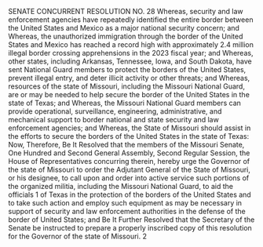 SENATE CONCURRENT RESOLUTION NO. 28
Whereas, security and law enforcement agencies have
repeatedly identified the entire border between the United
States and Mexico as a major national security concern; and
Whereas, the unauthorized immigration through the
border of the United States and Mexico has reached a record
high with approximately 2.4 million illegal border crossing
apprehensions in the 2023 fiscal year; and
Whereas, other states, including Arkansas, Tennessee,
Iowa, and South Dakota, have sent National Guard members to
protect the borders of the United States, prevent illegal
entry, and deter illicit activity or other threats; and
Whereas, resources of the state of Missouri, including
the Missouri National Guard, are or may be needed to help
secure the border of the United States in the state of
Texas; and
Whereas, the Missouri National Guard members can
provide operational, surveillance, engineering,
administrative, and mechanical support to border national
and state security and law enforcement agencies; and
Whereas, the State of Missouri should assist in the
efforts to secure the borders of the United States in the
state of Texas:
Now, Therefore, Be It Resolved that the members of the
Missouri Senate, One Hundred and Second General Assembly,
Second Regular Session, the House of Representatives
concurring therein, hereby urge the Governor of the state of
Missouri to order the Adjutant General of the State of
Missouri, or his designee, to call upon and order into
active service such portions of the organized militia,
including the Missouri National Guard, to aid the officials
1
of Texas in the protection of the borders of the United
States and to take such action and employ such equipment as
may be necessary in support of security and law enforcement
authorities in the defense of the border of United States;
and
Be It Further Resolved that the Secretary of the Senate
be instructed to prepare a properly inscribed copy of this
resolution for the Governor of the state of Missouri.
2